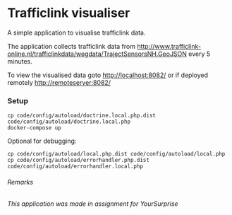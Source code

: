 # Trafficlink visualiser

A simple application to visualise trafficlink data.

The application collects trafficlink data from <http://www.trafficlink-online.nl/trafficlinkdata/wegdata/TrajectSensorsNH.GeoJSON> every 5 minutes.

To view the visualised data goto <http://localhost:8082/> or if deployed remotely <http://remoteserver:8082/>

### Setup

```
cp code/config/autoload/doctrine.local.php.dist code/config/autoload/doctrine.local.php
docker-compose up
```

Optional for debugging:
```
cp code/config/autoload/local.php.dist code/config/autoload/local.php
cp code/config/autoload/errorhandler.php.dist code/config/autoload/errorhandler.local.php
```

###### Remarks

*This application was made in assignment for YourSurprise*